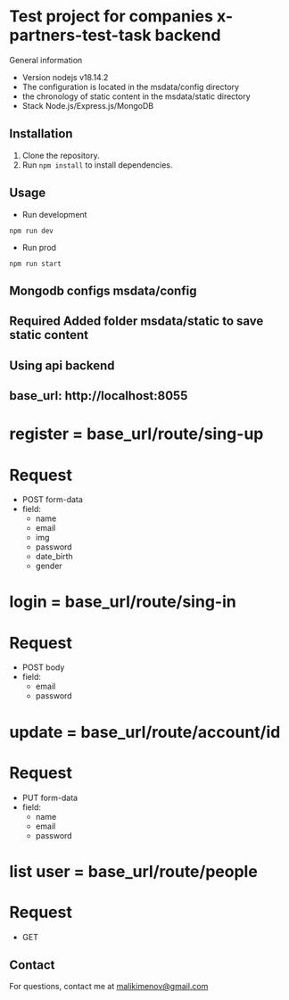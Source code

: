 # Test project for companies x-partners-test-task backend

General information

- Version nodejs v18.14.2
- The configuration is located in the msdata/config directory
- the chronology of static content in the msdata/static directory  
- Stack Node.js/Express.js/MongoDB

## Installation

1. Clone the repository.
2. Run `npm install` to install dependencies.

## Usage

- Run development
``` 
npm run dev
```

- Run prod
```
npm run start
``` 

## Mongodb configs msdata/config
## Required Added folder msdata/static to save static content

## Using api backend
## base_url: http://localhost:8055

# register = base_url/route/sing-up 
# Request
- POST form-data
- field: 
    - name
    - email
    - img
    - password
    - date_birth
    - gender


# login = base_url/route/sing-in
# Request
- POST body
- field: 
    - email
    - password

# update = base_url/route/account/id
# Request
- PUT form-data
- field: 
    - name
    - email
    - password

# list user = base_url/route/people
# Request
- GET

## Contact
For questions, contact me at malikimenov@gmail.com
